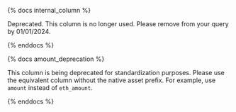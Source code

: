 {% docs internal_column %}    

Deprecated. This column is no longer used. Please remove from your query by 01/01/2024.

{% enddocs %}

{% docs amount_deprecation %}   

This column is being deprecated for standardization purposes. Please use the equivalent column without the native asset prefix. For example, use `amount` instead of `eth_amount`.

{% enddocs %}